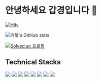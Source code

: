 # 안녕하세요 갑경입니다 :wave:

[![Hits](https://hits.seeyoufarm.com/api/count/incr/badge.svg?url=https%3A%2F%2Fgithub.com%2Frkarud1234%2Fhit-counter&count_bg=%23FFE1E1&title_bg=%23656565&icon=&icon_color=%23E7E7E7&title=hits&edge_flat=false)](https://hits.seeyoufarm.com)     
  

![커북's GitHub stats](https://github-readme-stats.vercel.app/api?username=rkarud1234&show_icons=true&theme=dracula)

[![Solved.ac
프로필](http://mazassumnida.wtf/api/v2/generate_badge?boj=rkarud1234)](https://solved.ac/rkarud1234)



## Technical Stacks

<img src="https://img.shields.io/badge/Java-007396?style=flat-square&logo=java8&logoColor=white"/></a>
<img src="https://img.shields.io/badge/Spring Boot-6DB33F?style=flat-square&logo=Spring Boot&logoColor=white"/></a>
<img src="https://img.shields.io/badge/Spring Security-6DB33F?style=flat-square&logo=Spring Security&logoColor=white"/></a>
<img src="https://img.shields.io/badge/MySQL-79AAFF?style=flat-square&logo=MySQL&logoColor=white"/></a>
<img src="https://img.shields.io/badge/PostgeSQL-79AAFF?style=flat-square&logo=POSTGRESQL&logoColor=white"/></a>
<img src="https://img.shields.io/badge/RabbitMQ-FF5E00?style=flat-square&logo=RabbitMQ&logoColor=white"/></a>
<img src="https://img.shields.io/badge/Python-368AFF?style=flat-square&logo=Python&logoColor=white"/></a>
<img src="https://img.shields.io/badge/fastAPI-368AFF?style=flat-square&logo=fastAPI&logoColor=white"/></a>

<br>
